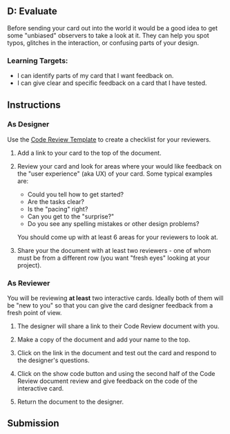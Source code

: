 [//]: # (<p><iframe src="https://douglasurner.github.io/GDP1/units/2/interactive-card/d-evaluate" width="100%" height="666px"></iframe></p>)

## D: Evaluate

Before sending your card out into the world it would be a good idea to get some "unbiased" observers to take a look at it. They can help you spot typos, glitches in the interaction, or confusing parts of your design.

### Learning Targets:

* I can identify parts of my card that I want feedback on.
* I can give clear and specific feedback on a card that I have tested.

## Instructions

### As Designer

Use the [Code Review Template](https://docs.google.com/document/d/1NDfkEjUnvuOulfhg7pOFeiSfc_4hECur1N7IB86OwH8/edit?usp=sharing) to create a checklist for your reviewers.

1. Add a link to your card to the top of the document.

1. Review your card and look for areas where your would like feedback on the "user experience" (aka UX) of your card. Some typical examples are:
   - Could you tell how to get started?
   - Are the tasks clear?
   - Is the "pacing" right?
   - Can you get to the "surprise?"
   - Do you see any spelling mistakes or other design problems?
   
   You should come up with at least 6 areas for your reviewers to look at.
   
1. Share your the document with at least two reviewers - one of whom must be from a different row (you want "fresh eyes" looking at your project).
   
### As Reviewer

You will be reviewing **at least** two interactive cards. Ideally both of them will be "new to you" so that you can give the card designer feedback from a fresh point of view.

1. The designer will share a link to their Code Review document with you.

1. Make a copy of the document and add your name to the top.

1. Click on the link in the document and test out the card and respond to the designer's questions.

1. Click on the show code button and using the second half of the Code Review document review and give feedback on the code of the interactive card.

1. Return the document to the designer. 

## Submission


